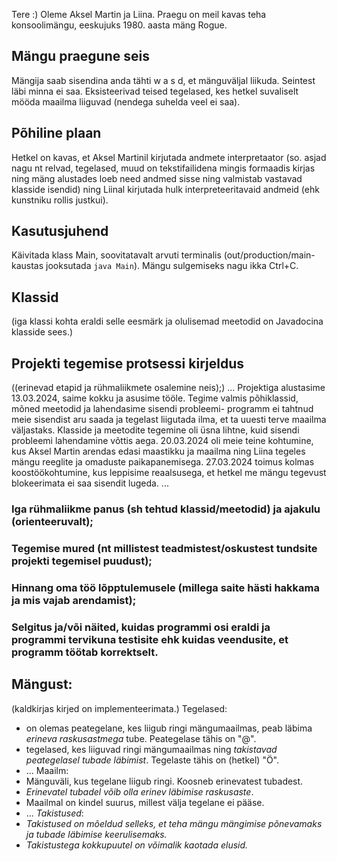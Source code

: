 Tere :)
Oleme Aksel Martin ja Liina.
Praegu on meil kavas teha konsoolimängu, eeskujuks 1980. aasta mäng Rogue.

## Mängu praegune seis
Mängija saab sisendina anda tähti w a s d, et mänguväljal liikuda. Seintest läbi minna ei saa. Eksisteerivad teised tegelased, kes hetkel suvaliselt mööda maailma liiguvad (nendega suhelda veel ei saa).

## Põhiline plaan 
Hetkel on kavas, et Aksel Martinil kirjutada andmete interpretaator
(so. asjad nagu nt relvad, tegelased, muud on tekstifailidena mingis formaadis kirjas
ning mäng alustades loeb need andmed sisse ning valmistab vastavad klasside isendid)
ning Liinal kirjutada hulk interpreteeritavaid andmeid (ehk kunstniku rollis justkui).

## Kasutusjuhend
Käivitada klass Main, soovitatavalt arvuti terminalis (out/production/main-kaustas jooksutada `java Main`). Mängu sulgemiseks nagu ikka Ctrl+C.

## Klassid
(iga klassi kohta eraldi selle eesmärk ja olulisemad meetodid on Javadocina klasside sees.)

## Projekti tegemise protsessi kirjeldus
((erinevad etapid ja rühmaliikmete osalemine neis);)
...
Projektiga alustasime 13.03.2024, saime kokku ja asusime tööle. Tegime valmis põhiklassid, mõned meetodid ja lahendasime sisendi probleemi- programm ei tahtnud meie sisendist aru saada ja tegelast liigutada ilma, et ta uuesti terve maailma väljastaks.
Klasside ja meetodite tegemine oli üsna lihtne, kuid sisendi probleemi lahendamine võttis aega.
20.03.2024 oli meie teine kohtumine, kus Aksel Martin arendas edasi maastikku ja maailma ning Liina tegeles mängu reeglite ja omaduste paikapanemisega.
27.03.2024 toimus kolmas koostöökohtumine, kus leppisime reaalsusega, et hetkel me mängu tegevust blokeerimata ei saa sisendit lugeda.
...

### Iga rühmaliikme panus (sh tehtud klassid/meetodid) ja ajakulu (orienteeruvalt);

### Tegemise mured (nt millistest teadmistest/oskustest tundsite projekti tegemisel puudust);


### Hinnang oma töö lõpptulemusele (millega saite hästi hakkama ja mis vajab arendamist);

### Selgitus ja/või näited, kuidas programmi osi eraldi ja programmi tervikuna testisite ehk kuidas veendusite, et programm töötab korrektselt.

## Mängust:
(kaldkirjas kirjed on implementeerimata.)
Tegelased: 
* on olemas peategelane, kes liigub ringi mängumaailmas, peab läbima _erineva raskusastmega_ tube. Peategelase tähis on "@". 
* tegelased, kes liiguvad ringi mängumaailmas ning _takistavad peategelasel tubade läbimist_. Tegelaste tähis on (hetkel) "Ö".
* ...
Maailm: 
* Mänguväli, kus tegelane liigub ringi. Koosneb erinevatest tubadest.
* _Erinevatel tubadel võib olla erinev läbimise raskusaste_. 
* Maailmal on kindel suurus, millest välja tegelane ei pääse.
* ...
_Takistused_:
* _Takistused on mõeldud selleks, et teha mängu mängimise põnevamaks ja tubade läbimise keerulisemaks._
* _Takistustega kokkupuutel on võimalik kaotada elusid._